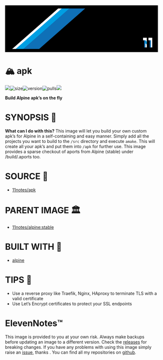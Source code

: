 ![Banner](https://github.com/11notes/defaults/blob/main/static/img/banner.png?raw=true)

# 🏔️ apk
[<img src="https://img.shields.io/badge/github-source-blue?logo=github&color=040308">](https://github.com/11notes/docker-apk)![size](https://img.shields.io/docker/image-size/11notes/apk/stable?color=0eb305)![version](https://img.shields.io/docker/v/11notes/apk/stable?color=eb7a09)![pulls](https://img.shields.io/docker/pulls/11notes/apk?color=2b75d6)[<img src="https://img.shields.io/github/issues/11notes/docker-apk?color=7842f5">](https://github.com/11notes/docker-apk/issues)

**Build Alpine apk’s on the fly**

# SYNOPSIS 📖
**What can I do with this?** This image will let you build your own custom apk’s for Alpine in a self-containing and easy manner. Simply add all the projects you want to build to the ```/src``` directory and execute ```amake```. This will create all your apk’s and put them into ```/apk``` for further use. This image provides a sparse checkout of aports from Alpine (stable) under /build/.aports too.

# SOURCE 💾
* [11notes/apk](https://github.com/11notes/docker-apk)

# PARENT IMAGE 🏛️
* [11notes/alpine:stable](https://hub.docker.com/r/11notes/alpine)

# BUILT WITH 🧰
* [alpine](https://alpinelinux.org)

# TIPS 📌
* Use a reverse proxy like Traefik, Nginx, HAproxy to terminate TLS with a valid certificate
* Use Let’s Encrypt certificates to protect your SSL endpoints

# ElevenNotes™️
This image is provided to you at your own risk. Always make backups before updating an image to a different version. Check the [releases](https://github.com/11notes/docker-apk/releases) for breaking changes. If you have any problems with using this image simply raise an [issue](https://github.com/11notes/docker-apk/issues), thanks . You can find all my repositories on [github](https://github.com/11notes?tab=repositories).